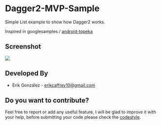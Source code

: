 # Dagger2-MVP-Sample

Simple List example to show how Dagger2 works.

Inspired in googlesamples / [android-topeka](https://github.com/googlesamples/android-topeka)


## Screenshot

![](https://aa1a5cf3c6e3569b77b29843c3f5b6ba8b369090.googledrive.com/host/0B9hNKr5AY4xXTXktOS11VlBaemM/2015-12-15.png)


Developed By
------------

* Erik González  - <erikcaffrey10@gmail.com>


Do you want to contribute?
--------------------------

Feel free to report or add any useful feature, I will be glad to improve it with your help, before submitting your code please check the [codestyle](https://github.com/square/java-code-styles).
